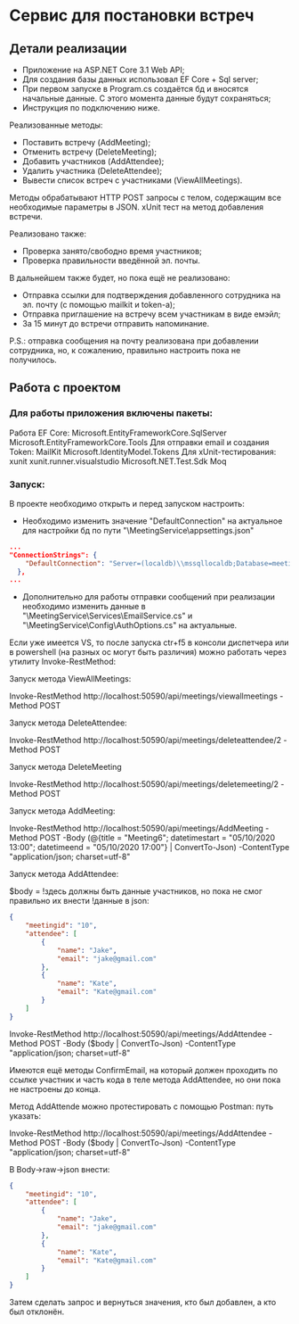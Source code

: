 # Cервис для постановки встреч


## Детали реализации
* Приложение на ASP.NET Core 3.1 Web API;
* Для создания базы данных использовал EF Core + Sql server; 
*	При первом запуске в Program.cs создаётся бд и вносятся начальные данные. С этого момента данные будут сохраняться;
*	Инструкция по подключению ниже.

Реализованные методы:
* Поставить встречу (AddMeeting);
* Отменить встречу (DeleteMeeting);
* Добавить участников (AddAttendee);
* Удалить участника (DeleteAttendee);
* Вывести список встреч с участниками (ViewAllMeetings).

Методы обрабатывают HTTP POST запросы с телом, содержащим все необходимые параметры в JSON.
xUnit тест на метод добавления встречи. 

Реализовано также:
* Проверка занято/свободно время участников;
* Проверка правильности введённой эл. почты.

В дальнейшем также будет, но пока ещё не реализовано:
* Отправка ссылки для подтверждения добавленного сотрудника на эл. почту (с помощью mailkit и token-а);
* Отправка приглашение на встречу всем участникам в виде емэйл;
* За 15 минут до встречи отправить напоминание.

P.S.: отправка сообщения на почту реализована при добавлении сотрудника, но, к сожалению, правильно настроить пока не получилось.

## Работа с проектом

### Для работы приложения включены пакеты:
Работа EF Core:
Microsoft.EntityFrameworkCore.SqlServer
Microsoft.EntityFrameworkCore.Tools
Для отправки email и создания Token:
MailKit
Microsoft.IdentityModel.Tokens
Для xUnit-тестирования:
xunit
xunit.runner.visualstudio
Microsoft.NET.Test.Sdk
Moq

### Запуск:
В проекте необходимо открыть и перед запуском настроить:
* Необходимо изменить значение "DefaultConnection" на актуальное для настройки бд по пути "\MeetingService\appsettings.json"
```json
...
"ConnectionStrings": {
    "DefaultConnection": "Server=(localdb)\\mssqllocaldb;Database=meetingsservice;Trusted_Connection=True;MultipleActiveResultSets=true",
  },
...
```
* Дополнительно для работы отправки сообщений при реализации необходимо изменить данные в "\MeetingService\Services\EmailService.cs" и "\MeetingService\Config\AuthOptions.cs" на актуальные.

Если уже имеется VS, то после запуска ctr+f5 в консоли диспетчера или в powershell (на разных ос могут быть различия) можно работать через утилиту Invoke-RestMethod:

Запуск метода ViewAllMeetings:

Invoke-RestMethod http://localhost:50590/api/meetings/viewallmeetings -Method POST

Запуск метода DeleteAttendee:

Invoke-RestMethod http://localhost:50590/api/meetings/deleteattendee/2 -Method POST

Запуск метода DeleteMeeting

Invoke-RestMethod http://localhost:50590/api/meetings/deletemeeting/2 -Method POST

Запуск метода AddMeeting:

Invoke-RestMethod http://localhost:50590/api/meetings/AddMeeting -Method POST -Body (@{title = "Meeting6"; datetimestart = "05/10/2020 13:00"; datetimeend = "05/10/2020 17:00"} | ConvertTo-Json) -ContentType "application/json; charset=utf-8"

Запуск метода AddAttendee:

$body = !здесь должны быть данные участников, но пока не смог правильно их внести
!данные в json:

```json
{
    "meetingid": "10",
    "attendee": [
        {
            "name": "Jake",
            "email": "jake@gmail.com"
        },
        {
            "name": "Kate",
            "email": "Kate@gmail.com"
        }
    ]
}
```

Invoke-RestMethod http://localhost:50590/api/meetings/AddAttendee -Method POST -Body ($body | ConvertTo-Json) -ContentType "application/json; charset=utf-8"

Имеются ещё методы ConfirmEmail, на который должен проходить по ссылке участник и часть кода в теле метода AddAttendee, но они пока не настроены до конца.

Метод AddAttende можно протестировать с помощью Postman:
путь указать:

Invoke-RestMethod http://localhost:50590/api/meetings/AddAttendee -Method POST -Body ($body | ConvertTo-Json) -ContentType "application/json; charset=utf-8"

В Body->raw->json внести:

```json
{
    "meetingid": "10",
    "attendee": [
        {
            "name": "Jake",
            "email": "jake@gmail.com"
        },
        {
            "name": "Kate",
            "email": "Kate@gmail.com"
        }
    ]
}
```

Затем сделать запрос и вернуться значения, кто был добавлен, а кто был отклонён.

